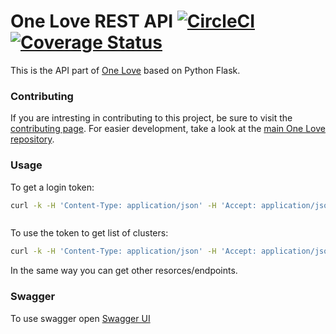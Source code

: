 One Love REST API [![CircleCI](https://circleci.com/gh/one-love/backend.svg?style=svg)](https://circleci.com/gh/one-love/backend)  [![Coverage Status](https://coveralls.io/repos/github/one-love/backend/badge.svg?branch=master)](https://coveralls.io/github/one-love/backend?branch=master)
=================



This is the API part of [One Love](https://one-love.github.io) based on Python Flask.

### Contributing

If you are intresting in contributing to this project, be sure to visit the [contributing page](https://github.com/one-love/one-love/doc/contributing.md). For easier development, take a look at the [main One Love repository](https://github.com/one-love/one-love).

### Usage
To get a login token:
```bash
curl -k -H 'Content-Type: application/json' -H 'Accept: application/json' http://onelove.vagrant:5000/api/v0/auth/tokens -X POST -d '{"email": "admin@example.com", "password": "Sekrit"}'



```
To use the token to get list of clusters:
```bash
curl -k -H 'Content-Type: application/json' -H 'Accept: application/json' -H 'Authorization: JWT <token>' http://onelove.vagrant:5000/api/v0/clusters
```

In the same way you can get other resorces/endpoints.


### Swagger
To use swagger open [Swagger UI](http://localhost:5000/api/v0/doc/)

